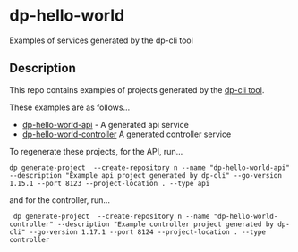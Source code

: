 # dp-hello-world
Examples of services generated by the dp-cli tool

## Description

This repo contains examples of projects generated by the [dp-cli tool](https://github.com/ONSdigital/dp-cli).

These examples are as follows…
 - [dp-hello-world-api](https://github.com/ONSdigital/dp-hello-world-api/) - A generated api service
 - [dp-hello-world-controller](https://github.com/ONSdigital/dp-hello-world-controller/) A generated controller service

To regenerate these projects, for the API, run…

```
dp generate-project  --create-repository n --name "dp-hello-world-api" --description "Example api project generated by dp-cli" --go-version 1.15.1 --port 8123 --project-location . --type api
```

and for the controller, run…

```
 dp generate-project  --create-repository n --name "dp-hello-world-controller" --description "Example controller project generated by dp-cli" --go-version 1.17.1 --port 8124 --project-location . --type controller
```
